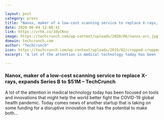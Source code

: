 ```yaml
---

layout: post
category: press
title: "Nanox, maker of a low-cost scanning service to replace X-rays, expands Series B to $51M"
date: 2020-06-04 12:08:41
link: https://vrhk.co/3dyCKno
image: https://techcrunch.com/wp-content/uploads/2020/06/nanox-arc.jpg?w=764
domain: techcrunch.com
author: "TechCrunch"
icon: https://techcrunch.com/wp-content/uploads/2015/02/cropped-cropped-favicon-gradient.png?w=180
excerpt: "A lot of the attention in medical technology today has been focused on tools and innovations that might help the world better fight the COVID-19 global health pandemic. Today comes news of another startup that is taking on some funding for a disruptive innovation that has the potential to make both…"

---
```


### Nanox, maker of a low-cost scanning service to replace X-rays, expands Series B to $51M – TechCrunch

A lot of the attention in medical technology today has been focused on tools and innovations that might help the world better fight the COVID-19 global health pandemic. Today comes news of another startup that is taking on some funding for a disruptive innovation that has the potential to make both…